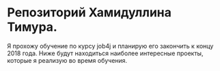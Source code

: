 # Репозиторий Хамидуллина Тимура.
Я прохожу обучение по курсу job4j и планирую его закончить к концу 2018 года.
Ниже будут находиться наиболее интересные проекты, которые я реализую во время обучения.